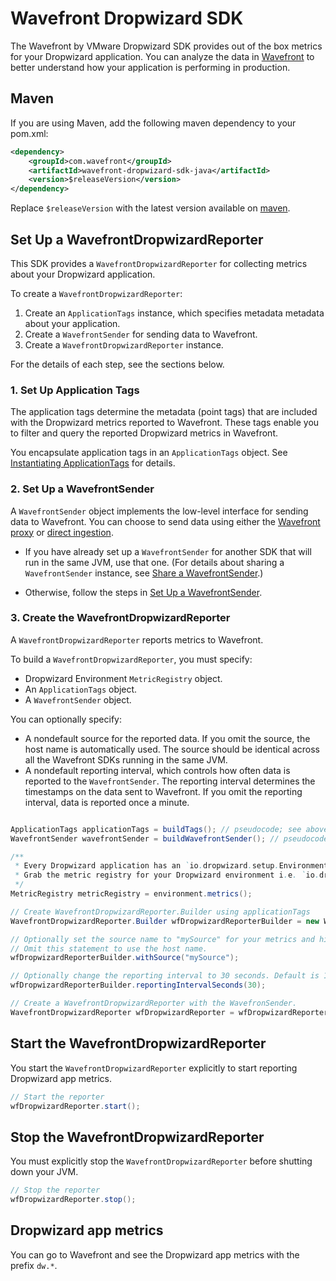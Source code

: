 # Wavefront Dropwizard SDK 

The Wavefront by VMware Dropwizard SDK provides out of the box metrics for your Dropwizard application. You can analyze the data in [Wavefront](https://www.wavefront.com) to better understand how your application is performing in production.

## Maven
If you are using Maven, add the following maven dependency to your pom.xml:
```xml
<dependency>
    <groupId>com.wavefront</groupId>
    <artifactId>wavefront-dropwizard-sdk-java</artifactId>
    <version>$releaseVersion</version>
</dependency>
```

Replace `$releaseVersion` with the latest version available on [maven](http://search.maven.org/#search%7Cga%7C1%7Cwavefront-dropwizard-sdk-java).

## Set Up a WavefrontDropwizardReporter
This SDK provides a `WavefrontDropwizardReporter` for collecting metrics about your Dropwizard application.

To create a `WavefrontDropwizardReporter`:
1. Create an `ApplicationTags` instance, which specifies metadata metadata about your application.
2. Create a `WavefrontSender` for sending data to Wavefront.
3. Create a `WavefrontDropwizardReporter` instance.

For the details of each step, see the sections below.

### 1. Set Up Application Tags

The application tags determine the metadata (point tags) that are included with the Dropwizard metrics reported to Wavefront. These tags enable you to filter and query the reported Dropwizard metrics in Wavefront.

You encapsulate application tags in an `ApplicationTags` object.
See [Instantiating ApplicationTags](https://github.com/wavefrontHQ/wavefront-sdk-doc-sources/blob/master/java/applicationtags.md#application-tags) for details.

### 2. Set Up a WavefrontSender

A `WavefrontSender` object implements the low-level interface for sending data to Wavefront. You can choose to send data using either the [Wavefront proxy](https://docs.wavefront.com/proxies.html) or [direct ingestion](https://docs.wavefront.com/direct_ingestion.html).

* If you have already set up a `WavefrontSender` for another SDK that will run in the same JVM, use that one.  (For details about sharing a `WavefrontSender` instance, see [Share a WavefrontSender](https://github.com/wavefrontHQ/wavefront-sdk-doc-sources/blob/master/java/wavefrontsender.md#Share-a-WavefrontSender).)

* Otherwise, follow the steps in [Set Up a WavefrontSender](https://github.com/wavefrontHQ/wavefront-sdk-doc-sources/blob/master/java/wavefrontsender.md#wavefrontsender).


### 3. Create the WavefrontDropwizardReporter
A `WavefrontDropwizardReporter` reports metrics to Wavefront.

To build a `WavefrontDropwizardReporter`, you must specify:
* Dropwizard Environment `MetricRegistry` object.
* An `ApplicationTags` object.
* A `WavefrontSender` object.

You can optionally specify:
* A nondefault source for the reported data. If you omit the source, the host name is automatically used. The source should be identical across all the Wavefront SDKs running in the same JVM.
* A nondefault reporting interval, which controls how often data is reported to the `WavefrontSender`. The reporting interval determines the timestamps on the data sent to Wavefront. If you omit the reporting interval, data is reported once a minute.

```java

ApplicationTags applicationTags = buildTags(); // pseudocode; see above
WavefrontSender wavefrontSender = buildWavefrontSender(); // pseudocode; see above

/**
 * Every Dropwizard application has an `io.dropwizard.setup.Environment` instance.
 * Grab the metric registry for your Dropwizard environment i.e. `io.dropwizard.setup.Environment.metrics()`
 */
MetricRegistry metricRegistry = environment.metrics();

// Create WavefrontDropwizardReporter.Builder using applicationTags
WavefrontDropwizardReporter.Builder wfDropwizardReporterBuilder = new WavefrontDropwizardReporter.Builder(metricRegistry, applicationTags);

// Optionally set the source name to "mySource" for your metrics and histograms.
// Omit this statement to use the host name.
wfDropwizardReporterBuilder.withSource("mySource");

// Optionally change the reporting interval to 30 seconds. Default is 1 minute.
wfDropwizardReporterBuilder.reportingIntervalSeconds(30);

// Create a WavefrontDropwizardReporter with the WavefronSender.
WavefrontDropwizardReporter wfDropwizardReporter = wfDropwizardReporterBuilder.build(wavefrontSender);
```

## Start the WavefrontDropwizardReporter
You start the `WavefrontDropwizardReporter` explicitly to start reporting Dropwizard app metrics.

```java
// Start the reporter
wfDropwizardReporter.start();
```

## Stop the WavefrontDropwizardReporter
You must explicitly stop the `WavefrontDropwizardReporter` before shutting down your JVM.

```java
// Stop the reporter
wfDropwizardReporter.stop();
```

## Dropwizard app metrics

You can go to Wavefront and see the Dropwizard app metrics with the prefix `dw.*`.
